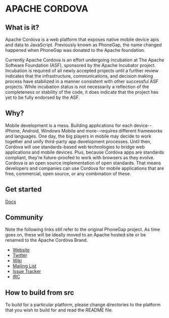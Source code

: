 APACHE CORDOVA
===================

What is it?
-------------------
Apache Cordova is a web platform that exposes native mobile device apis and
data to JavaScript. Previously known as PhoneGap, the name changed
happened when PhoneGap was donated to the Apache foundation.

Currently Apache Cordova is an effort undergoing incubation at The
Apache Software Foundation (ASF), sponsored by the Apache Incubator
project. Incubation is required of all newly accepted projects until a
further review indicates that the infrastructure, communications, and
decision making process have stabilized in a manner consistent with
other successful ASF projects. While incubation status is not
necessarily a reflection of the completeness or stability of the code,
it does indicate that the project has yet to be fully endorsed by the
ASF.

Why?
-------------------
Mobile development is a mess. Building applications for each
device--iPhone, Android, Windows Mobile and more--requires different
frameworks and languages. One day, the big players in mobile may decide
to work together and unify third-party app development processes. Until
then, Cordova will use standards-based web technologies to bridge web
applications and mobile devices. Plus, because Cordova apps are
standards compliant, they’re future-proofed to work with browsers as
they evolve. Cordova is an open source implementation of open
standards. That means developers and companies can use Cordova for
mobile applications that are free, commercial, open source, or any
combination of these.

Get started
-------------------
[Docs](http://docs.cordova.io/guide_getting-started_index.md.html)

Community
-------------------
Note the following links still refer to the original PhoneGap project.
As time goes on, these will be ideally moved to an Apache hosted site or
be renamed to the Apache Cordova Brand.

- [Website](http://cordova.io)
- [Twitter](http://twitter.com/apachecordova)
- [Wiki](http://docs.cordova.io/guide_getting-started_index.md.html)
- [Mailing List](http://groups.google.com/group/phonegap)
- [Issue Tracker](https://issues.apache.org/jira/browse/CB)
- [IRC](http://webchat.freenode.net/?channels=#phonegap)

How to build from src
-------------------
To build for a particular platform, please change directories to the
platform that you wish to build for and read the README file. 